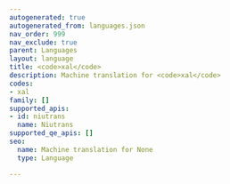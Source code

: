 ```yaml
---
autogenerated: true
autogenerated_from: languages.json
nav_order: 999
nav_exclude: true
parent: Languages
layout: language
title: <code>xal</code>
description: Machine translation for <code>xal</code>
codes:
- xal
family: []
supported_apis:
- id: niutrans
  name: Niutrans
supported_qe_apis: []
seo:
  name: Machine translation for None
  type: Language

---
```


